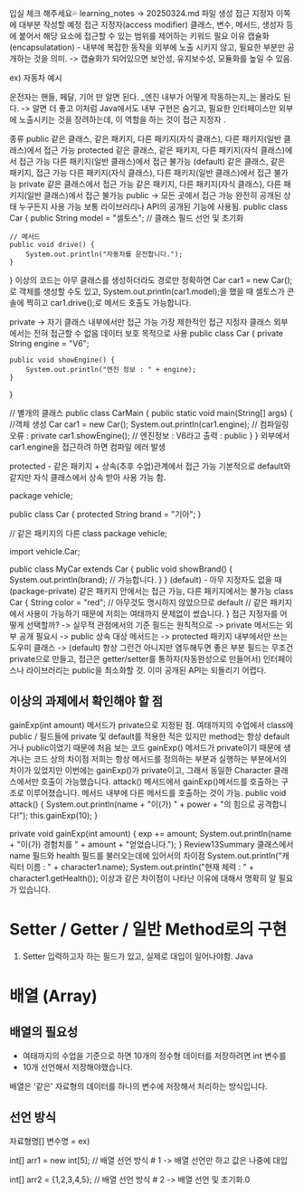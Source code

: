 입실 체크 해주세요💦
learning_notes -> 20250324.md 파일 생성
접근 지정자 이쪽에 대부분 작성할 예정
접근 지정자(access modifier)
클래스, 변수, 메서드, 생성자 등에 붙어서 해당 요소에 접근할 수 있는 범위를 제어하는 키워드
필요 이유
캡슐화(encapsulatation) - 내부에 복잡한 동작을 외부에 노출 시키지 않고, 필요한 부분만 공개하는 것을 의미. -> 캡슐화가 되어있으면 보안성, 유지보수성, 모듈화를 높일 수 있음.

ex) 자동차 예시

운전자는 핸들, 페달, 기어 만 알면 된다.
_엔진 내부가 어떻게 작동하는지_는 몰라도 된다. -> 알면 더 좋고
이처럼 Java에서도 내부 구현은 숨기고, 필요한 인터페이스만 외부에 노출시키는 것을 장려하는데, 이 역할을 하는 것이 접근 지정자 .

종류
public
같은 클래스, 같은 패키지, 다른 패키지(자식 클래스), 다른 패키지(일반 클래스)에서 접근 가능
protected
같은 클래스, 같은 패키지, 다른 패키지(자식 클래스)에서 접근 가능
다른 패키지(일반 클래스)에서 접근 불가능
(default)
같은 클래스, 같은 패키지, 접근 가능
다른 패키지(자식 클래스), 다른 패키지(일반 클래스)에서 접근 불가능
private
같은 클래스에서 접근 가능
같은 패키지, 다른 패키지(자식 클래스), 다른 패키지(일반 클래스)에서 접근 불가능
public -> 모든 곳에서 접근 가능
완전히 공개된 상태
누구든지 사용 가능
보통 라이브러리나 API의 공개된 기능에 사용됨.
public class Car {
public String model = "셀토스";   // 클래스 필드 선언 및 초기화

    // 메서드
    public void drive() {
        System.out.println("자동차를 운전합니다.");
    }
}
이상의 코드는 아무 클래스를 생성하더라도 경로만 정확하면 Car car1 = new Car();로 객체를 생성할 수도 있고, System.out.println(car1.model);을 했을 때 셀토스가 콘솔에 찍히고 car1.drive();로 메서드 호출도 가능합니다.

private -> 자기 클래스 내부에서만 접근 가능
가장 제한적인 접근 지정자
클래스 외부에서는 전혀 접근할 수 없음
데이터 보호 목적으로 사용
public class Car {
private String engine = "V6";

    public void showEngine() {
        System.out.println("엔진 정보 : " + engine);
    }
}

// 별개의 클래스
public class CarMain {
public static void main(String[] args) {
//객체 생성
Car car1 = new Car();
System.out.println(car1.engine); // 컴파일링 오류 : private
car1.showEngine(); // 엔진정보 : V6라고 출력 : public
}
}
외부에서 car1.engine을 접근하려 하면 컴파일 에러 발생

protected - 같은 패키지 + 상속(추후 수업)관계에서 접근 가능
기본적으로 default와 같지만 자식 클래스에서 상속 받아 사용 가능 함.

package vehicle;

public class Car {
protected String brand = "기아";
}

// 같은 패키지의 다른 class
package vehicle;

import vehicle.Car;

public class MyCar extends Car {
public void showBrand() {
System.out.println(brand);  // 가능합니다.
}
}
(default) - 아무 지정자도 없을 때(package-private)
같은 패키지 안에서는 접근 가능, 다른 패키지에서는 불가능
class Car  {
String color = "red";   // 아무것도 명시하지 않았으므로 default
// 같은 패키지에서 사용이 가능하기 때문에 저희는 여태까지 문제없이 썼습니다.
}
접근 지정자를 어떻게 선택할까? -> 실무적 관점에서의 기준
필드는 원칙적으로 -> private
메서드는 외부 공개 필요시 -> public
상속 대상 메서드는 -> protected
패키지 내부에서만 쓰는 도우미 클래스 -> (default)
항상 그런건 아니지만 염두해두면 좋은 부분
필드는 무조건 private으로 만들고, 접근은 getter/setter를 통하자(자동완성으로 만들어서)
인터페이스나 라이브러리는 public을 최소화할 것. 이미 공개된 API는 되돌리기 어렵다.

## 이상의 과제에서 확인해야 할 점
gainExp(int amount) 메서드가 private으로 지정된 점.
여태까지의 수업에서 class에 public / 필드들에 private 및 default를 적용한 적은 있지만 method는 항상 default거나 public이었기 때문에 처음 보는 코드
gainExp() 메서드가 private이기 때문에 생겨나는 코드 상의 차이점
저희는 항상 메서드를 정의하는 부분과 실행하는 부분에서의 차이가 있었지만 이번에는 gainExp()가 private이고, 그래서 동일한 Character 클래스에서만 호출이 가능했습니다.
attack() 메서드에서 gainExp()메서드를 호출하는 구조로 이루어졌습니다.
메서드 내부에 다른 메서드를 호출하는 것이 가능.
public void attack() {
System.out.println(name + "이(가) " + power + "의 힘으로 공격합니다!");
this.gainExp(10);
}

private void gainExp(int amount) {
exp += amount;
System.out.println(name + "이(가) 경험치를 " + amount + "얻었습니다.");
}
Review13Summary 클래스에서 name 필드와 health 필드를 불러오는데에 있어서의 차이점
System.out.println("캐릭터 이름 : " + character1.name);
System.out.println("현재 체력 : " + character1.getHealth());
이상과 같은 차이점이 나타난 이유에 대해서 명확히 알 필요가 있습니다.

# Setter / Getter / 일반 Method로의 구현

1. Setter
입력하고자 하는 필드가 있고, 실제로 대입이 일어나야함.
 Java



# 배열 (Array)

## 배열의 필요성
- 여태까지의 수업을 기준으로 하면 10개의 정수형 데이터를 저장하려면 int 변수를
- 10개 선언해서 저장해야했습니다.

배열은 '같은' 자료형의 데이터를 하나의 변수에 저장해서 처리하는 방식입니다.

## 선언 방식
자료형명[] 변수명 =
ex)

int[] arr1 = new int[5];  // 배열 선언 방식 # 1 -> 배열 선언만 하고
값은 나중에 대입

int[] arr2 = {1,2,3,4,5};  // 배열 선언 방식 # 2 -> 배열 선언 및 초기화.0



